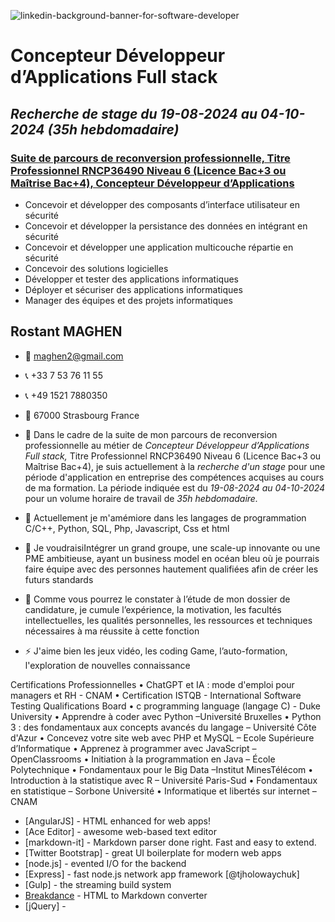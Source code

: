 ![linkedin-background-banner-for-software-developer](https://github.com/maghen2/maghen2/assets/101536427/2588a90b-0b82-4675-8155-f8e53e1af97f)

# Concepteur Développeur d’Applications Full stack
## _Recherche de stage du 19-08-2024 au 04-10-2024 (35h hebdomadaire)_
### [Suite de parcours de reconversion professionnelle, Titre Professionnel RNCP36490 Niveau 6 (Licence Bac+3 ou Maîtrise Bac+4), Concepteur Développeur d’Applications](https://www.francecompetences.fr/recherche/rncp/36490/ )
- Concevoir et développer des composants d’interface utilisateur en sécurité
- Concevoir et développer la persistance des données en intégrant en sécurité
- Concevoir et développer une application multicouche répartie en sécurité
- Concevoir des solutions logicielles
- Développer et tester des applications informatiques
- Déployer et sécuriser des applications informatiques
- Manager des équipes et des projets informatiques

## Rostant MAGHEN
- 📧  [maghen2@gmail.com](maghen2@gmail.com)
- 📞 +33 7 53 76 11 55
- 📞 +49 1521 7880350
- 📍 67000 Strasbourg France
  
- 🔭 Dans le cadre de la suite de mon parcours de reconversion professionnelle au métier de *Concepteur Développeur d’Applications Full stack,* Titre Professionnel RNCP36490 Niveau 6 (Licence Bac+3 ou Maîtrise Bac+4), je suis actuellement à la *recherche d'un stage* pour une période d'application en entreprise des compétences acquises au cours de ma formation. La période indiquée est du *19-08-2024 au 04-10-2024* pour un volume horaire de travail de *35h hebdomadaire.*
- 🌱 Actuellement je m'amémiore dans les langages de programmation C/C++, Python, SQL, Php, Javascript, Css et html
- 👯 Je voudraisiIntégrer un grand groupe, une scale-up innovante ou une PME ambitieuse, ayant un business model en océan bleu où je pourrais faire équipe avec des personnes hautement qualifiées afin de créer les futurs standards
- 🤔 Comme vous pourrez le constater à l’étude de mon dossier de candidature, je cumule l’expérience, la motivation, les facultés intellectuelles, les qualités personnelles, les ressources et techniques nécessaires à ma réussite à cette fonction
- ⚡ J'aime bien les jeux vidéo, les coding Game, l’auto-formation, l'exploration de nouvelles connaissance

Certifications Professionnelles
• ChatGPT et IA : mode d'emploi pour managers et RH - CNAM
• Certification ISTQB - International Software Testing Qualifications Board
• c programming language (langage C) - Duke University
• Apprendre à coder avec Python –Université Bruxelles
• Python 3 : des fondamentaux aux concepts avancés du langage – Université Côte d'Azur
• Concevez votre site web avec PHP et MySQL – Ecole Supérieure d’Informatique
• Apprenez à programmer avec JavaScript –OpenClassrooms
• Initiation à la programmation en Java – École Polytechnique
• Fondamentaux pour le Big Data –Institut MinesTélécom
• Introduction à la statistique avec R – Université Paris-Sud
• Fondamentaux en statistique – Sorbone Université 
• Informatique et libertés sur internet – CNAM



- [AngularJS] - HTML enhanced for web apps!
- [Ace Editor] - awesome web-based text editor
- [markdown-it] - Markdown parser done right. Fast and easy to extend.
- [Twitter Bootstrap] - great UI boilerplate for modern web apps
- [node.js] - evented I/O for the backend
- [Express] - fast node.js network app framework [@tjholowaychuk]
- [Gulp] - the streaming build system
- [Breakdance](https://breakdance.github.io/breakdance/) - HTML
to Markdown converter
- [jQuery] - 

